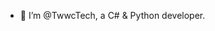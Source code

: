 - 👋 I’m @TwwcTech, a C# & Python developer.

<!---
TwwcTech/TwwcTech is a ✨ special ✨ repository because its `README.md` (this file) appears on your GitHub profile.
You can click the Preview link to take a look at your changes.
--->
